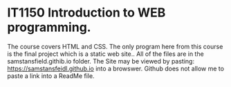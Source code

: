 # IT1150 Introduction to WEB programming.

The course covers HTML and CSS.  The only program here from this course is the final project which is a static web site..  All of the files are in the samstansfield.githib.io folder.  The Site may be viewed by pasting: https://samstansfeidl.github.io into a browswer.  Github does not allow me to paste a link into a ReadMe file.
